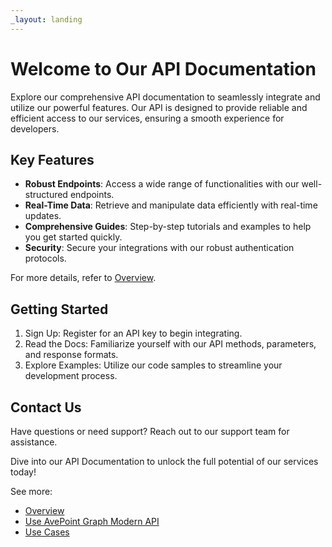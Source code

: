 ```yaml
---
_layout: landing
---
```


# Welcome to Our API Documentation

Explore our comprehensive API documentation to seamlessly integrate and utilize our powerful features. Our API is designed to provide reliable and efficient access to our services, ensuring a smooth experience for developers.

## Key Features

- **Robust Endpoints**: Access a wide range of functionalities with our well-structured endpoints.
- **Real-Time Data**: Retrieve and manipulate data efficiently with real-time updates.
- **Comprehensive Guides**: Step-by-step tutorials and examples to help you get started quickly.
- **Security**: Secure your integrations with our robust authentication protocols.

For more details, refer to [Overview](./docs/Overview.md).

## Getting Started

1. Sign Up: Register for an API key to begin integrating.
2. Read the Docs: Familiarize yourself with our API methods, parameters, and response formats.
3. Explore Examples: Utilize our code samples to streamline your development process.

## Contact Us

Have questions or need support? Reach out to our support team for assistance.

Dive into our API Documentation to unlock the full potential of our services today!  

See more:

- [Overview](./docs/Overview.md)  
- [Use AvePoint Graph Modern API](./docs/Use%20AvePoint%20Graph%20Modern%20API.md)
- [Use Cases](./docs/Use%20Cases.md)